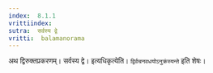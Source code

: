 ```yaml
---
index:  8.1.1
vrittiindex: 
sutra:  सर्वस्य द्वे
vritti:  balamanorama 
---
```


अथ द्विरुक्तप्रकरणम्। सर्वस्य द्वे। इत्यधिकृत्येति। `द्विर्वचनवधयोऽनुक्रंस्यन्ते` इति शेषः। 

